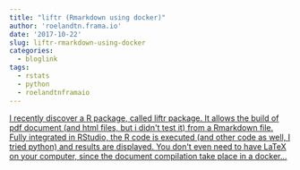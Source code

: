 ```yaml
---
title: "liftr (Rmarkdown using docker)"
author: 'roelandtn.frama.io'
date: '2017-10-22'
slug: liftr-rmarkdown-using-docker
categories:
  - bloglink
tags:
  - rstats
  - python
  - roelandtnframaio
---
```


[I recently discover a R package, called liftr package. It allows the build of pdf document (and html files, but i didn't test it) from a Rmarkdown file. Fully integrated in RStudio, the R code is executed (and other code as well, I tried python) and results are displayed. You don't even need to have LaTeX on your computer, since the document compilation take place in a docker...<click to read more>](https://roelandtn.frama.io/post/liftr-rmarkdown-using-docker/)

